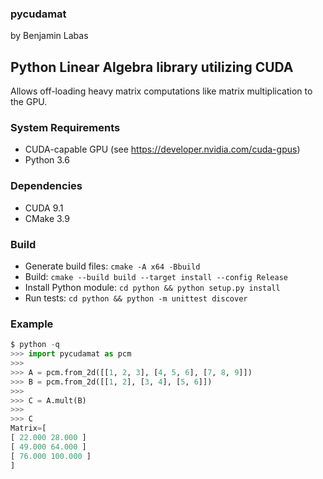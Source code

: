 ### pycudamat
by Benjamin Labas

## Python Linear Algebra library utilizing CUDA

Allows off-loading heavy matrix computations like matrix multiplication to the GPU.

### System Requirements
* CUDA-capable GPU (see https://developer.nvidia.com/cuda-gpus)
* Python 3.6

### Dependencies
* CUDA 9.1
* CMake 3.9

### Build
* Generate build files: `cmake -A x64 -Bbuild`
* Build: `cmake --build build --target install --config Release`
* Install Python module: `cd python && python setup.py install`
* Run tests: `cd python && python -m unittest discover`

### Example
```python
$ python -q
>>> import pycudamat as pcm
>>>
>>> A = pcm.from_2d([[1, 2, 3], [4, 5, 6], [7, 8, 9]])
>>> B = pcm.from_2d([[1, 2], [3, 4], [5, 6]])
>>>
>>> C = A.mult(B)
>>>
>>> C
Matrix=[
[ 22.000 28.000 ]
[ 49.000 64.000 ]
[ 76.000 100.000 ]
]
```

